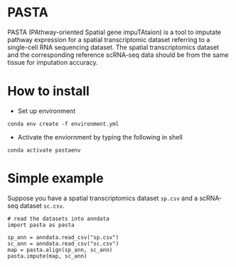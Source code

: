 # PASTA

PASTA (PAthway-oriented Spatial gene impuTAtaion) is a tool to imputate pathway expression for a spatial transcriptomic dataset referring to a single-cell RNA sequencing dataset. 
The spatial transcriptomics dataset and the corresponding reference scRNA-seq data should be from the same tissue for imputation accuracy. 

# How to install
- Set up environment 

`conda env create -f environment.yml`

- Activate the enviornment by typing the following in shell

`
conda activate pastaenv
`

# Simple example
Suppose you have a spatial transcriptomics dataset `sp.csv` and a scRNA-seq dataset `sc.csv`. 
```
# read the datasets into anndata
import pasta as pasta

sp_ann = anndata.read_csv("sp.csv")
sc_ann = anndata.read_csv("sc.csv")
map = pasta.align(sp_ann, sc_ann)
pasta.impute(map, sc_ann)
```
